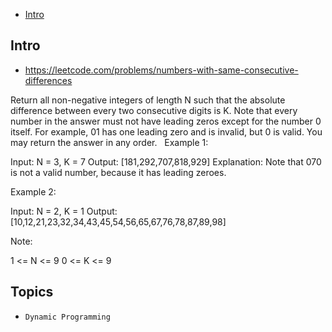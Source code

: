 - [Intro](#intro)

## Intro

- https://leetcode.com/problems/numbers-with-same-consecutive-differences

Return all non-negative integers of length N such that the absolute difference between every two consecutive digits is K.
Note that every number in the answer must not have leading zeros except for the number 0 itself. For example, 01 has one leading zero and is invalid, but 0 is valid.
You may return the answer in any order.
 
Example 1:

Input: N = 3, K = 7
Output: [181,292,707,818,929]
Explanation: Note that 070 is not a valid number, because it has leading zeroes.


Example 2:

Input: N = 2, K = 1
Output: [10,12,21,23,32,34,43,45,54,56,65,67,76,78,87,89,98]
 

Note:

1 <= N <= 9
0 <= K <= 9



## Topics

- `Dynamic Programming`


